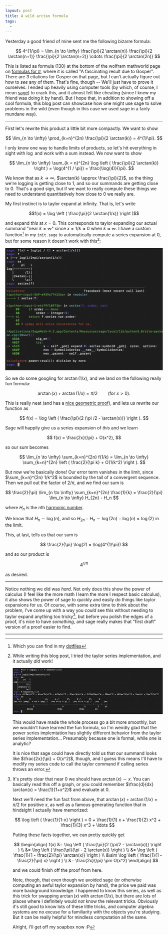 ```yaml
---
layout: post
title: A wild arctan formula
tags:
  - 
---
```


Yesterday a good friend of mine sent me the following bizarre formula:

$$
4^{1/\pi} = \lim_{n \to \infty} \frac{\pi}{2 \arctan(n)} \frac{\pi}{2 \arctan(n+1)} \frac{\pi}{2 \arctan(n+2)} \cdots \frac{\pi}{2 \arctan(2n)}
$$

This is listed as formula $(130)$ at the bottom of the wolfram mathworld page on 
[formulas for $\pi$](https://mathworld.wolfram.com/PiFormulas.html),
where it is called "A fascinating result due to Gosper".
There are $3$ citations for Gosper on that page, but I can't actually figure
out how to _see_ any of them. That's fine, though -- We'll just have to prove 
it ourselves. I ended up heavily using computer tools 
(by which, of course, I mean [sage](https://sagemath.org)) to crack this,
and it almost felt like cheating (since I knew my friend was doing it by hand).
But I hope that, in addition to showing off a cool formula, this blog post
can showcase how one might use sage to solve problems in the wild
(even though in this case we used sage in a fairly mundane way).

---

First let's rewrite this product a little bit more compactly.
We want to show

$$
\lim_{n \to \infty} \prod_{k=n}^{2n} \frac{\pi}{2 \arctan(k)} = 4^{1/\pi}.
$$

I only know one way to handle limits of products, so let's hit everything
in sight with $\log$ and work with a sum instead. We now want to show

$$
\lim_{n \to \infty} \sum_{k = n}^{2n} \log \left ( \frac{\pi}{2 \arctan(k)} \right ) = \log(4^{1 / \pi}) = \frac{\log(4)}{\pi}.
$$

We know that as $k \to \infty$, $\arctan(k) \approx \frac{\pi}{2}$, so the thing
we're logging is getting close to $1$, and so our summands are getting close to $0$.
That's a good sign, but if we want to really compute these things we need to 
understand quantitatively how close to $0$ we really are.

My first instinct is to taylor expand at infinity. That is, let's write

$$f(x) = \log \left ( \frac{\pi}{2 \arctan(1/x)} \right )$$

and expand _this_ at $x = 0$. This corresponds to taylor expanding our
actual summand "near $k = \infty$" since $x = 1/k \approx 0$ when $k \approx \infty$. 
I have a custom function[^2] in my `init.sage` to automatically compute a 
series expansion at $0$, but for some reason it doesn't work with this[^1]:

<img src="/assets/images/wild-arctan-formula/error-message.png">

So we do some googling for $\arctan(1/x)$, and we land on the following 
really fun formula:

$$\arctan(x) + \arctan(1/x) = \pi / 2 \quad \quad (\text{for $x > 0$}).$$

This is really neat (and has a [nice geometric proof](https://math.stackexchange.com/a/2147689/655547)),
and lets us rewrite our function as

$$
f(x) = \log \left ( \frac{\pi}{2 (\pi /2 - \arctan(x))} \right ).
$$

Sage will happily give us a series expansion of _this_ and we learn

$$
f(x) = \frac{2x}{\pi} + O(x^2),
$$

so our sum becomes

$$
\lim_{n \to \infty} \sum_{k=n}^{2n} f(1/k) = \lim_{n \to \infty} \sum_{k=n}^{2n} \left ( \frac{2}{\pi k} + O(1/k^2) \right ).
$$

But now we're basically done! Our error term vanishes in the limit, since
$\sum_{k=n}^{2n} 1/k^2$ is bounded by the tail of a convergent sequence.
Then we pull out the factor of $2 / \pi$, and we find our sum is

$$
\frac{2}{\pi} \lim_{n \to \infty} \sum_{k=n}^{2n} \frac{1}{k} = \frac{2}{\pi} \lim_{n \to \infty} H_{2n} - H_n
$$

where $H_n$ is the $n$th [harmonic number](https://en.wikipedia.org/wiki/Harmonic_number).

We know that $H_n \sim \log(n)$, and so $H_{2n} - H_n \sim \log(2n) - \log(n) = \log(2)$ in the limit.

This, at last, tells us that our sum is

$$
\frac{2}{\pi} \log(2) = \log(4^{1/\pi})
$$

and so our product is

$$4^{1/\pi}$$

as desired.

---

Notice nothing we did was _hard_. Not only does this show the power of 
calculus (I feel like the more math I learn the more I respect basic calculus),
it also shows the power of sage to quickly and easily do things like taylor
expansions for us. Of course, with some extra time to think about the problem,
I've come up with a way you _could_ see this without needing to taylor expand
anything too tricky[^3], but before you polish the edges of a proof, it's 
nice to have _something_, and sage really makes that "first draft" 
version of a proof easier to find.

---

[^1]:
    While writing this blog post, I tried the taylor series implementation,
    and it actually _did_ work! 

    <img src="/assets/images/wild-arctan-formula/it-works.png">

    This would have made the whole process go a bit more smoothly, but we
    wouldn't have learned the fun formula, so I'm weirdly glad that the 
    power series implemtation has slightly different behavior from the 
    taylor series implementation... Presumably because one is formal, while
    one is analytic?

    It is nice that sage could have directly told us that our summand looks
    like $\frac{2x}{\pi} + O(x^2)$, though, and I guess this means I'll have 
    to modify my series code to call the taylor command if calling series 
    throws an error.

[^2]:
    Which you can find in my [dotfiles](https://github.com/HallaSurvivor/dotfiles/blob/master/init.sage)

[^3]:
    It's pretty clear that near $0$ we should have $\arctan(x) \sim x$.
    You can basically read this off a graph, or you could remember 
    $\frac{d}{dx} \arctan(x) = \frac{1}{1+x^2}$ and evaluate at $0$.

    Next we'll need the fun fact from above, that 
    $\arctan(x) + \arctan(1/x) = \pi/2$ for positive $x$, as well as a 
    famous generating function that in hindsight I actually have memorized:

    $$
    \log \left ( \frac{1}{1-x} \right ) = 0 + \frac{1}{1} x + \frac{1}{2} x^2 + \frac{1}{3} x^3 + \ldots
    $$

    Putting these facts together, we can pretty quickly get

    $$
    \begin{align}
    f(x) 
    &= \log \left ( \frac{\pi}{2 (\pi/2 - \arctan(x))} \right ) \\
    &= \log \left ( \frac{\pi}{\pi - 2 \arctan(x)} \right ) \\
    &= \log \left ( \frac{1}{1 - \frac{2}{\pi} \arctan(x)} \right ) \\
    &\sim \log \left ( \frac{1}{1 - \frac{2}{\pi} x} \right ) \\
    &= \frac{2x}{\pi} \pm O(x^2)
    \end{align}
    $$

    and we could finish off the proof from here. 

    Note, though, that even though
    we avoided sage (or otherwise computing an awful taylor expansion by hand),
    the price we paid was more background knowledge. I happened to know this 
    series, as well as this trick for swapping $\arctan(x)$ with $\arctan(1/x)$,
    but there are lots of places where I definitely would _not_ know the 
    relevant tricks. Obviously it's still good to know lots of these little
    tricks, and computer algebra systems are no excuse for a familiarity with
    the objects you're studying. But it can be really helpful for mindless
    computation all the same.

    Alright, I'll get off my soapbox now :P
